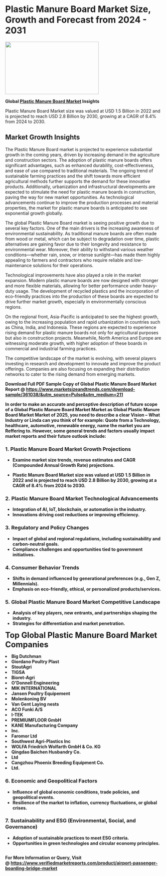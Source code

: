 <H1>Plastic Manure Board Market Size, Growth and Forecast from 2024 - 2031</H1><img class="aligncenter size-medium wp-image-584254" src="https://thirdeyenews.in/wp-content/uploads/2024/09/Global-Market-Research-300x168.jpeg" alt="" width="300" height="168" /><p><strong>Global&nbsp;<a href="https://www.marketsizeandtrends.com/download-sample/361038/&amp;utm_source=Pulse&amp;utm_medium=211">Plastic Manure Board Market</a> Insights</strong></p><p>Plastic Manure Board Market size was valued at USD 1.5 Billion in 2022 and is projected to reach USD 2.8 Billion by 2030, growing at a CAGR of 8.4% from 2024 to 2030.</p><p><h2>Market Growth Insights</h2> <p>The Plastic Manure Board market is projected to experience substantial growth in the coming years, driven by increasing demand in the agriculture and construction sectors. The adoption of plastic manure boards offers significant advantages, such as enhanced durability, cost-effectiveness, and ease of use compared to traditional materials. The ongoing trend of sustainable farming practices and the shift towards more efficient agricultural methods further supports the demand for these innovative products. Additionally, urbanization and infrastructural developments are expected to stimulate the need for plastic manure boards in construction, paving the way for new market opportunities. As technological advancements continue to improve the production processes and material properties, the market for plastic manure boards is anticipated to see exponential growth globally.</p> <p><strong></strong></p> <p>The global Plastic Manure Board market is seeing positive growth due to several key factors. One of the main drivers is the increasing awareness of environmental sustainability. As traditional manure boards are often made from wood or metal, which can be subject to degradation over time, plastic alternatives are gaining favor due to their longevity and resistance to environmental wear. Moreover, their ability to withstand various weather conditions—whether rain, snow, or intense sunlight—has made them highly appealing to farmers and contractors who require reliable and low-maintenance solutions for their operations.</p> <p>Technological improvements have also played a role in the market expansion. Modern plastic manure boards are now designed with stronger and more flexible materials, allowing for better performance under heavy-duty usage. The development of recycled plastics and the incorporation of eco-friendly practices into the production of these boards are expected to drive further market growth, especially in environmentally conscious regions.</p> <p>On the regional front, Asia-Pacific is anticipated to see the highest growth, owing to the increasing population and rapid urbanization in countries such as China, India, and Indonesia. These regions are expected to experience rising demand for plastic manure boards not only for agricultural purposes but also in construction projects. Meanwhile, North America and Europe are witnessing moderate growth, with higher adoption of these boards in commercial and industrial farming practices.</p> <p>The competitive landscape of the market is evolving, with several players investing in research and development to innovate and improve the product offerings. Companies are also focusing on expanding their distribution networks to cater to the rising demand from emerging markets.</p> <p><strong></p><p><span class=""><strong>Download Full PDF Sample Copy of Global Plastic Manure Board Market Report</strong> @ <a href="https://www.marketsizeandtrends.com/download-sample/361038/&amp;utm_source=Pulse&amp;utm_medium=211" target="_blank">https://www.marketsizeandtrends.com/download-sample/361038/&amp;utm_source=Pulse&amp;utm_medium=211</a></span></p><p>In order to make an accurate and perceptive description of future scope of a Global&nbsp;Plastic Manure Board Market Market as Global&nbsp;Plastic Manure Board Market Market of 2025, you need to describe a clear Vision &ndash; What Industry or Linda can you think of for example: Quote from a Technology, healthcare, automotive, renewable energy, name the market you are Reffering to. However, some general trends and factors usually impact market reports and their future outlook include:</p><h3>1.&nbsp;<strong>Plastic Manure Board Market Growth Projections</strong></h3><ul><li>Examine market size trends, revenue estimates and CAGR (Compounded Annual Growth Rate) projections.</li><li><p>Plastic Manure Board Market size was valued at USD 1.5 Billion in 2022 and is projected to reach USD 2.8 Billion by 2030, growing at a CAGR of 8.4% from 2024 to 2030.</p></li></ul><h3>2.&nbsp;<strong>Plastic Manure Board Market Technological Advancements</strong></h3><ul><li>Integration of AI, IoT, blockchain, or automation in the industry.</li><li>Innovations driving cost reductions or improving efficiency.</li></ul><h3>3.&nbsp;<strong>Regulatory and Policy Changes</strong></h3><ul><li>Impact of global and regional regulations, including sustainability and carbon-neutral goals.</li><li>Compliance challenges and opportunities tied to government initiatives.</li></ul><h3>4.&nbsp;<strong>Consumer Behavior Trends</strong></h3><ul><li>Shifts in demand influenced by generational preferences (e.g., Gen Z, Millennials).</li><li>Emphasis on eco-friendly, ethical, or personalized products/services.</li></ul><h3>5.&nbsp;<strong>Global Plastic Manure Board Market Competitive Landscape</strong></h3><ul><li>Analysis of key players, new entrants, and partnerships shaping the industry.</li><li>Strategies for differentiation and market penetration.</li></ul><p data-pm-slice="1 1 []"><span style="color: inherit; font-family: inherit; font-size: 25px;">Top Global Plastic Manure Board Market Companies</span></p><div class="" data-test-id=""><p><li>Big Dutchman</li><li> Giordano Poultry Plast</li><li> StoutAgri</li><li> TIGSA</li><li> Bioret-Agri</li><li> O'Donnell Engineering</li><li> MIK INTERNATIONAL</li><li> Jansen Poultry Equipement</li><li> Molenkoning BV</li><li> Van Gent Laying nests</li><li> ACO Funki A/S</li><li> I-TEK</li><li> PREMIUMFLOOR GmbH</li><li> KANE Manufacturing Company</li><li> Inc.</li><li> Faromor Ltd</li><li> Southwest Agri-Plastics Inc</li><li> WOLFA Friedrich Wolfarth GmbH & Co. KG</li><li> Qingdao Baichen Husbandry Co.</li><li>Ltd</li><li> Cangzhou Phoenix Breeding Equipment Co.</li><li> Ltd.</li></p></div><h3>6.&nbsp;<strong>Economic and Geopolitical Factors</strong></h3><ul><li>Influence of global economic conditions, trade policies, and geopolitical events.</li><li>Resilience of the market to inflation, currency fluctuations, or global crises.</li></ul><h3>7.&nbsp;<strong>Sustainability and ESG (Environmental, Social, and Governance)</strong></h3><ul><li>Adoption of sustainable practices to meet ESG criteria.</li><li>Opportunities in green technologies and circular economy principles.</li></ul><h2><strong style="font-size: 14px;">For More Information or Query, Visit @&nbsp;</strong><a style="background-color: #ffffff; font-size: 14px;" href="https://www.marketsizeandtrends.com/report/plastic-manure-board-market/" target="_blank">https://www.verifiedmarketreports.com/product/airport-passenger-boarding-bridge-market</a></h2>
